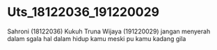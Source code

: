 # Uts_18122036_191220029
Sahroni (18122036)
Kukuh Truna Wijaya (191220029)
jangan menyerah dalam sgala hal dalam hidup kamu meski pu kamu kadang gila
